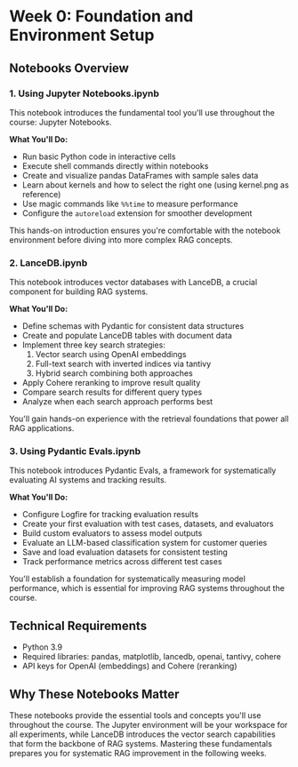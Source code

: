 # Week 0: Foundation and Environment Setup

## Notebooks Overview

### 1. Using Jupyter Notebooks.ipynb

This notebook introduces the fundamental tool you'll use throughout the course: Jupyter Notebooks.

**What You'll Do:**

- Run basic Python code in interactive cells
- Execute shell commands directly within notebooks
- Create and visualize pandas DataFrames with sample sales data
- Learn about kernels and how to select the right one (using kernel.png as reference)
- Use magic commands like `%%time` to measure performance
- Configure the `autoreload` extension for smoother development

This hands-on introduction ensures you're comfortable with the notebook environment before diving into more complex RAG concepts.

### 2. LanceDB.ipynb

This notebook introduces vector databases with LanceDB, a crucial component for building RAG systems.

**What You'll Do:**

- Define schemas with Pydantic for consistent data structures
- Create and populate LanceDB tables with document data
- Implement three key search strategies:
  1. Vector search using OpenAI embeddings
  2. Full-text search with inverted indices via tantivy
  3. Hybrid search combining both approaches
- Apply Cohere reranking to improve result quality
- Compare search results for different query types
- Analyze when each search approach performs best

You'll gain hands-on experience with the retrieval foundations that power all RAG applications.

### 3. Using Pydantic Evals.ipynb

This notebook introduces Pydantic Evals, a framework for systematically evaluating AI systems and tracking results.

**What You'll Do:**

- Configure Logfire for tracking evaluation results
- Create your first evaluation with test cases, datasets, and evaluators
- Build custom evaluators to assess model outputs
- Evaluate an LLM-based classification system for customer queries
- Save and load evaluation datasets for consistent testing
- Track performance metrics across different test cases

You'll establish a foundation for systematically measuring model performance, which is essential for improving RAG systems throughout the course.

## Technical Requirements

- Python 3.9
- Required libraries: pandas, matplotlib, lancedb, openai, tantivy, cohere
- API keys for OpenAI (embeddings) and Cohere (reranking)

## Why These Notebooks Matter

These notebooks provide the essential tools and concepts you'll use throughout the course. The Jupyter environment will be your workspace for all experiments, while LanceDB introduces the vector search capabilities that form the backbone of RAG systems. Mastering these fundamentals prepares you for systematic RAG improvement in the following weeks.
